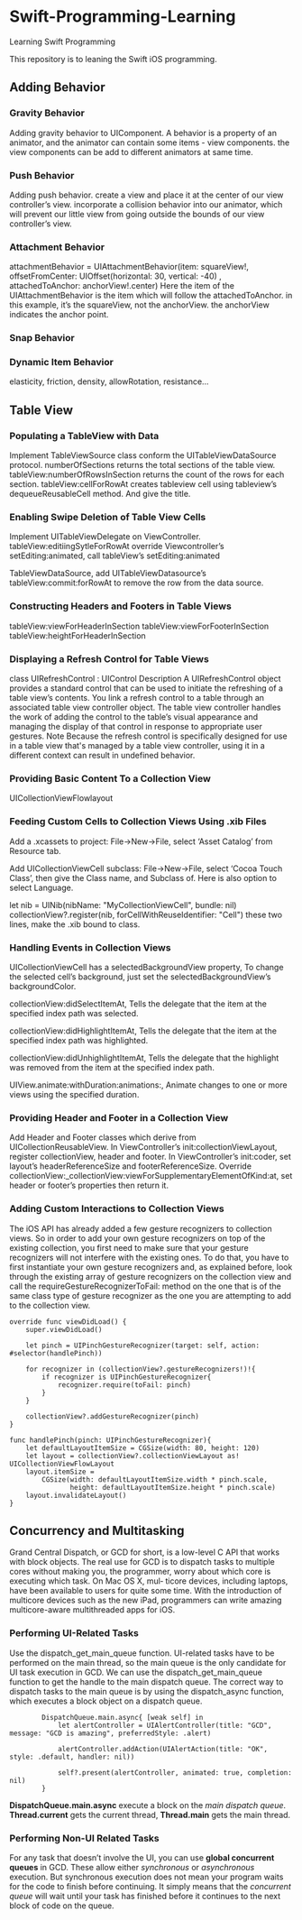 # Swift-Programming-Learning
Learning Swift Programming

This repository is to leaning the Swift iOS programming.

## Adding Behavior
### Gravity Behavior
Adding gravity behavior	to UIComponent.
A behavior is a property of an animator, and the animator can contain some items - view components. the view components can be add to different animators at same time. 

### Push Behavior
Adding push behavior.
create a view and place it at the center of our view controller’s view. incorporate a collision behavior into our animator, which will prevent our little view from going outside the bounds of our view controller’s view.

### Attachment Behavior
attachmentBehavior = UIAttachmentBehavior(item: squareView!, offsetFromCenter: UIOffset(horizontal: 30, vertical: -40) , attachedToAnchor: anchorView!.center)
Here the item of the UIAttachmentBehavior is the item which will follow the attachedToAnchor. in this example, it’s the squareView, not the anchorView. the anchorView indicates the anchor point.

### Snap Behavior


### Dynamic Item Behavior
elasticity, friction, density, allowRotation, resistance…


## Table View

### Populating a TableView with Data
Implement TableViewSource class conform the UITableViewDataSource protocol.
numberOfSections returns the total sections of the table view.
tableView:numberOfRowsInSection returns the count of the rows for each section.
tableView:cellForRowAt creates tableview cell using tableview’s dequeueReusableCell method. And give the title.

### Enabling Swipe Deletion of Table View Cells
Implement UITableViewDelegate on ViewController.
	tableView:editiingSytleForRowAt
override Viewcontroller’s setEditing:animated, call tableView’s setEditing:animated

TableViewDataSource, add UITableViewDatasource’s tableView:commit:forRowAt to remove the row from the data source.

### Constructing Headers and Footers in Table Views
tableView:viewForHeaderInSection
tableView:viewForFooterInSection
tableView:heightForHeaderInSection

### Displaying a Refresh Control for Table Views
class UIRefreshControl : UIControl
Description	
A UIRefreshControl object provides a standard control that can be used to initiate the refreshing of a table view’s contents. You link a refresh control to a table through an associated table view controller object. The table view controller handles the work of adding the control to the table’s visual appearance and managing the display of that control in response to appropriate user gestures.
Note
Because the refresh control is specifically designed for use in a table view that's managed by a table view controller, using it in a different context can result in undefined behavior.

### Providing Basic Content To a Collection View
UICollectionViewFlowlayout

### Feeding Custom Cells to Collection Views Using .xib Files
Add a .xcassets to project: File->New->File, select ‘Asset Catalog’ from Resource tab.

Add UICollectionViewCell subclass: File->New->File, select ‘Cocoa Touch Class’, then give the Class name, and Subclass of. Here is also option to select Language.

let nib = UINib(nibName: "MyCollectionViewCell", bundle: nil)
collectionView?.register(nib, forCellWithReuseIdentifier: "Cell") 
these two lines, make the .xib bound to class.

### Handling Events in Collection Views
UICollectionViewCell has a selectedBackgroundView property, To change the selected cell’s background, just set the selectedBackgroundView’s backgroundColor.

collectionView:didSelectItemAt, Tells the delegate that the item at the specified index path was selected.

collectionView:didHighlightItemAt, Tells the delegate that the item at the specified index path was highlighted.

collectionView:didUnhighlightItemAt, Tells the delegate that the highlight was removed from the item at the specified index path.

UIView.animate:withDuration:animations:, Animate changes to one or more views using the specified duration.

### Providing Header and Footer in a Collection ViewAdd Header and Footer classes which derive from UICollectionReusableView.
In ViewController’s init:collectionViewLayout, register collectionView, header and footer.
In ViewController’s init:coder, set layout’s headerReferenceSize and footerReferenceSize.
Override collectionView:_collectionView:viewForSupplementaryElementOfKind:at, set header or footer’s properties then return it.


### Adding Custom Interactions to Collection Views
The iOS API has already added a few gesture recognizers to collection views. So in order to add your own gesture recognizers on top of the existing collection, you first need to make sure that your gesture recognizers will not interfere with the existing ones. To do that, you have to first instantiate your own gesture recognizers and, as explained before, look through the existing array of gesture recognizers on the collection view and call the requireGestureRecognizerToFail: method on the one that is of the same class type of gesture recognizer as the one you are attempting to add to the collection view.    override func viewDidLoad() {
        super.viewDidLoad()
        
        let pinch = UIPinchGestureRecognizer(target: self, action: #selector(handlePinch))
        
        for recognizer in (collectionView?.gestureRecognizers!)!{
            if recognizer is UIPinchGestureRecognizer{
                recognizer.require(toFail: pinch)
            }
        }
        
        collectionView?.addGestureRecognizer(pinch)
    }
    
    func handlePinch(pinch: UIPinchGestureRecognizer){
        let defaultLayoutItemSize = CGSize(width: 80, height: 120)
        let layout = collectionView?.collectionViewLayout as! UICollectionViewFlowLayout
        layout.itemSize =
            CGSize(width: defaultLayoutItemSize.width * pinch.scale,
                   height: defaultLayoutItemSize.height * pinch.scale)
        layout.invalidateLayout()
    }


## Concurrency and Multitasking
Grand Central Dispatch, or GCD for short, is a low-level C API that works with block objects. The real use for GCD is to dispatch tasks to multiple cores without making you, the programmer, worry about which core is executing which task. On Mac OS X, mul‐ ticore devices, including laptops, have been available to users for quite some time. With the introduction of multicore devices such as the new iPad, programmers can write amazing multicore-aware multithreaded apps for iOS.

### Performing UI-Related Tasks
Use the dispatch_get_main_queue function.
UI-related tasks have to be performed on the main thread, so the main queue is the only candidate for UI task execution in GCD. We can use the dispatch_get_main_queue function to get the handle to the main dispatch queue.The correct way to dispatch tasks to the main queue is by using the dispatch_async function, which executes a block object on a dispatch queue.
```
        DispatchQueue.main.async{ [weak self] in
            let alertController = UIAlertController(title: "GCD", message: "GCD is amazing", preferredStyle: .alert)
            
            alertController.addAction(UIAlertAction(title: "OK", style: .default, handler: nil))
            
            self?.present(alertController, animated: true, completion: nil)
        }
```

**DispatchQueue.main.async** execute a block on the *main dispatch queue*.
**Thread.current** gets the current thread, **Thread.main** gets the main thread.

### Performing Non-UI Related Tasks
For any task that doesn’t involve the UI, you can use **global concurrent queues** in GCD. These allow either *synchronous* or *asynchronous* execution. But synchronous execution does not mean your program waits for the code to finish before continuing. It simply means that the *concurrent queue* will wait until your task has finished before it continues to the next block of code on the queue. 

